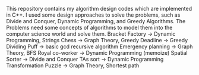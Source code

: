 This repository contains my algorithm design codes which are implemented in C++. I used some design approaches to solve the problems, such as Divide and Conquer, Dynamic Programming, and Greedy Algorithms. The Problems need some concepts of algorithms to model them into the computer science world and solve them.
Bracket Factory -> Dynamic Programming, Strings
Chess -> Graph Theory, Greedy
Deadline -> Greedy
Dividing Puff -> basic gcd recursive algorithm 
Emergency planning -> Graph Theory, BFS
Royal co-worker -> Dynamic Programming (memoize)
Spatial Sorter -> Divide and Conquer
TAs sort -> Dynamic Programming
Transformation Puzzle -> Graph Theory, Shortest path
